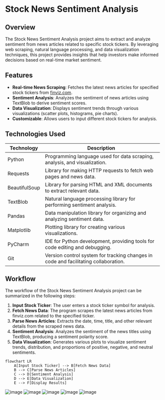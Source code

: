 # Stock News Sentiment Analysis

## Overview
The Stock News Sentiment Analysis project aims to extract and analyze sentiment from news articles related to specific stock tickers. By leveraging web scraping, natural language processing, and data visualization techniques, this project provides insights that help investors make informed decisions based on real-time market sentiment.



## Features
- **Real-time News Scraping**: Fetches the latest news articles for specified stock tickers from [finviz.com](https://finviz.com).
- **Sentiment Analysis**: Analyzes the sentiment of news articles using TextBlob to derive sentiment scores.
- **Data Visualization**: Displays sentiment trends through various visualizations (scatter plots, histograms, pie charts).
- **Customizable**: Allows users to input different stock tickers for analysis.

## Technologies Used
| Technology          | Description                                                                          |
|---------------------|--------------------------------------------------------------------------------------|
| Python              | Programming language used for data scraping, analysis, and visualization.           |
| Requests            | Library for making HTTP requests to fetch web pages and news data.                 |
| BeautifulSoup       | Library for parsing HTML and XML documents to extract relevant data.                |
| TextBlob            | Natural language processing library for performing sentiment analysis.               |
| Pandas              | Data manipulation library for organizing and analyzing sentiment data.              |
| Matplotlib          | Plotting library for creating various visualizations.                               |
| PyCharm             | IDE for Python development, providing tools for code editing and debugging.        |
| Git                 | Version control system for tracking changes in code and facilitating collaboration.  |

## Workflow
The workflow of the Stock News Sentiment Analysis project can be summarized in the following steps:

1. **Input Stock Ticker**: The user enters a stock ticker symbol for analysis.
2. **Fetch News Data**: The program scrapes the latest news articles from finviz.com related to the specified ticker.
3. **Parse News Articles**: Extracts the date, time, title, and other relevant details from the scraped news data.
4. **Sentiment Analysis**: Analyzes the sentiment of the news titles using TextBlob, producing a sentiment polarity score.
5. **Data Visualization**: Generates various plots to visualize sentiment trends, distribution, and proportions of positive, negative, and neutral sentiments.

```mermaid
flowchart LR
    A[Input Stock Ticker] --> B[Fetch News Data]
    B --> C[Parse News Articles]
    C --> D[Sentiment Analysis]
    D --> E[Data Visualization]
    E --> F[Display Results]

```
![image](https://github.com/user-attachments/assets/01111f91-84dd-47dd-8a79-e766a0ab538e)
![image](https://github.com/user-attachments/assets/56c079e0-2782-4604-863d-2ef133c41268)
![image](https://github.com/user-attachments/assets/cb5bbd86-6f91-4bb0-ad4c-a6ffbbfffa23)
![image](https://github.com/user-attachments/assets/758ccd09-eb96-423b-b666-c271b71ea1ea)
![image](https://github.com/user-attachments/assets/614bed63-46a9-4391-b222-8a65ea5b44df)











